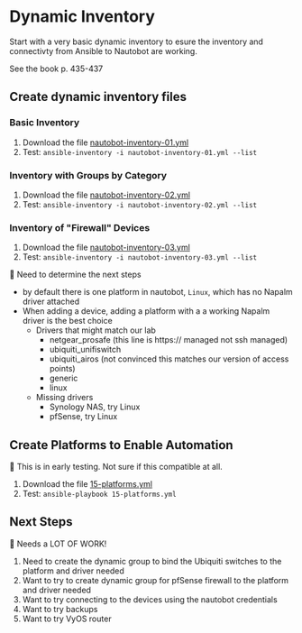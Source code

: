 # Dynamic Inventory
Start with a very basic dynamic inventory to esure the inventory and connectivty from Ansible to Nautobot are working.

See the book p. 435-437

## Create dynamic inventory files
### Basic Inventory
1. Download the file [nautobot-inventory-01.yml](ansible/nautobot-inventory-01.yml)
2. Test: `ansible-inventory -i nautobot-inventory-01.yml --list`
### Inventory with Groups by Category
1. Download the file [nautobot-inventory-02.yml](ansible/nautobot-inventory-02.yml)
2. Test: `ansible-inventory -i nautobot-inventory-02.yml --list`
### Inventory of "Firewall" Devices
1. Download the file [nautobot-inventory-03.yml](ansible/nautobot-inventory-03.yml)
2. Test: `ansible-inventory -i nautobot-inventory-03.yml --list`

🌱 Need to determine the next steps
- by default there is one platform in nautobot, `Linux`, which has no Napalm driver attached
- When adding a device, adding a platform with a a working Napalm driver is the best choice
  - Drivers that might match our lab
    - netgear_prosafe (this line is https:// managed not ssh managed)
    - ubiquiti_unifiswitch
    - ubiquiti_airos (not convinced this matches our version of access points)
    - generic
    - linux
  - Missing drivers
    - Synology NAS, try Linux
    - pfSense, try Linux

## Create Platforms to Enable Automation
🌱 This is in early testing. Not sure if this compatible at all.

1. Download the file [15-platforms.yml](ansible/15-platforms.yml.yml)
2. Test: `ansible-playbook 15-platforms.yml`


## Next Steps
🌱 Needs a LOT OF WORK!

1. Need to create the dynamic group to bind the Ubiquiti switches to the platform and driver needed
2. Want to try to create dynamic group for pfSense firewall to the platform and driver needed
3. Want to try connecting to the devices using the nautobot credentials
4. Want to try backups
5. Want to try VyOS router
